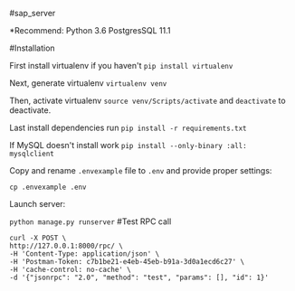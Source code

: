 #sap_server

*Recommend: Python 3.6
            PostgresSQL 11.1

#Installation

First install virtualenv if you haven't `pip install virtualenv`

Next, generate virtualenv `virtualenv venv`

Then, activate virtualenv `source venv/Scripts/activate` and `deactivate` to deactivate.

Last install dependencies run `pip install -r requirements.txt`

If MySQL doesn't install work `pip install --only-binary :all: mysqlclient`

Copy and rename `.envexample` file to `.env` and provide proper settings:

`cp .envexample .env`

Launch server:

`python manage.py runserver`
#Test RPC call
```
curl -X POST \
http://127.0.0.1:8000/rpc/ \
-H 'Content-Type: application/json' \
-H 'Postman-Token: c7b1be21-e4eb-45eb-b91a-3d0a1ecd6c27' \
-H 'cache-control: no-cache' \
-d '{"jsonrpc": "2.0", "method": "test", "params": [], "id": 1}'
```
